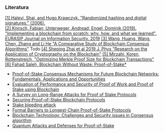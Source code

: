 ### Literatura

[[1] Halevi, Shai, and Hugo Krawczyk. "Randomized hashing and digital signatures." (2006).](https://citeseerx.ist.psu.edu/document?repid=rep1&type=pdf&doi=b46f9e87038b96769f47d819e204e6db1190e00b)<br/>
[[2] Knirsch, Fabian; Unterweger, Andread; Engel, Dominik (2019). "Implementing a blockchain from scratch: why, how, and what we learned". EURASIP Journal on Information Security. 2019](https://jis-eurasipjournals.springeropen.com/articles/10.1186/s13635-019-0085-3)
[[3] Wang, Huang, Wang, Chen, Zhang and Li He "A Comparative Study of Blockchain Consensus Algorithms"](https://iopscience.iop.org/article/10.1088/1742-6596/1437/1/012007/pdf)
Todo
[[4] Sheping Zhai et al 2019 J. Phys "Research on the Application of Cryptography on the Blockchain"](https://sci-hub.se/https://iopscience.iop.org/article/10.1088/1742-6596/1168/3/032077/meta)
[[5] Mirzahi, Koren, Rottenstreich, "Optimizing Merkle Proof Size for Blockchain Transactions"](https://sci-hub.se/https://ieeexplore.ieee.org/abstract/document/9352820?fbclid=IwAR1M8aM4yvF5eks_PrMsQnruIq36Bmi5vzgGT_n-IhfdCYmsRGsd77PXIdc)
[[6] Fahad Saleh, Blockchain Without Waste: Proof-of-Stake\*](https://www.researchgate.net/profile/Fahad-Saleh/publication/325891130_Blockchain_Without_Waste_Proof-of-Stake/links/60998115a6fdccaebd208b08/Blockchain-Without-Waste-Proof-of-Stake.pdf)

- [Proof-of-Stake Consensus Mechanisms for Future Blockchain Networks: Fundamentals, Applications and Opportunities](https://ieeexplore.ieee.org/abstract/document/8746079)<br/>
- [Evaluation of Performance and Security of Proof of Work and Proof of Stake using Blockchain](https://ieeexplore.ieee.org/abstract/document/9388487)<br/>
- [A Survey on Long-Range Attacks for Proof of Stake Protocols](https://ieeexplore.ieee.org/abstract/document/8653269)<br/>
- [Securing Proof-of-Stake Blockchain Protocols](https://link.springer.com/chapter/10.1007/978-3-319-67816-0_17)<br/>
- [Stake bleeding attack](https://dl.acm.org/doi/abs/10.1145/3327960.3332391)<br/>
- [Formal Barriers to Longest-Chain Proof-of-Stake Protocols](https://dl.acm.org/doi/abs/10.1145/3328526.3329567)<br/>
- [Blockchain Technology: Challenges and Security issues in Consensus algorithm](https://ieeexplore.ieee.org/abstract/document/9104132)<br/>
- [Quantum Attacks and Defenses for Proof-of-Stake](https://ieeexplore.ieee.org/abstract/document/9068181)
